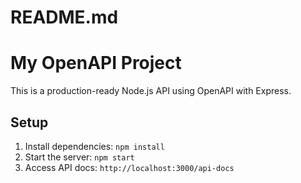 # README.md
# My OpenAPI Project
This is a production-ready Node.js API using OpenAPI with Express.

## Setup
1. Install dependencies: `npm install`
2. Start the server: `npm start`
3. Access API docs: `http://localhost:3000/api-docs`
